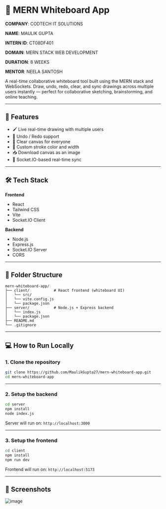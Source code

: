 # 🧠 MERN Whiteboard App

**COMPANY**: CODTECH IT SOLUTIONS

**NAME**: MAULIK GUPTA

**INTERN ID**: CT08DF401

**DOMAIN**: MERN STACK WEB DEVELOPMENT

**DURATION**: 8 WEEKS

**MENTOR**: NEELA SANTOSH


A real-time collaborative whiteboard tool built using the MERN stack and WebSockets. Draw, undo, redo, clear, and sync drawings across multiple users instantly — perfect for collaborative sketching, brainstorming, and online teaching.

---

## 🚀 Features

- 🖌️ Live real-time drawing with multiple users
- 🔄 Undo / Redo support
- 🧽 Clear canvas for everyone
- 🎨 Custom stroke color and width
- 📥 Download canvas as an image
- 🔗 Socket.IO-based real-time sync

---

## 🛠 Tech Stack

**Frontend**  
- React  
- Tailwind CSS  
- Vite  
- Socket.IO Client

**Backend**  
- Node.js  
- Express.js  
- Socket.IO Server  
- CORS

---

## 🧩 Folder Structure

```
mern-whiteboard-app/
├── client/           # React frontend (whiteboard UI)
│   └── src/
│   └── vite.config.js
│   └── package.json
├── server/           # Node.js + Express backend
│   └── index.js
│   └── package.json
├── README.md
└── .gitignore
```

---

## 💻 How to Run Locally

### 1. Clone the repository

```bash
git clone https://github.com/MaulikGupta27/mern-whiteboard-app.git
cd mern-whiteboard-app
```

---

### 2. Setup the backend

```bash
cd server
npm install
node index.js
```

Server will run on: `http://localhost:3000`

---

### 3. Setup the frontend

```bash
cd client
npm install
npm run dev
```

Frontend will run on: `http://localhost:5173`

---


## 📸 Screenshots
![image](https://github.com/user-attachments/assets/f22cd9fc-5dba-4766-8a60-f7d3f0845560)
